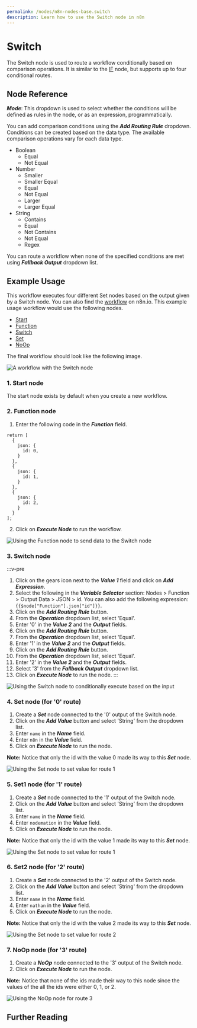 ```yaml
---
permalink: /nodes/n8n-nodes-base.switch
description: Learn how to use the Switch node in n8n
---
```


# Switch

The Switch node is used to route a workflow conditionally based on comparison operations. It is similar to the [IF](../../core-nodes/If/README.md) node, but supports up to four conditional routes.

## Node Reference

***Mode***: This dropdown is used to select whether the conditions will be defined as rules in the node, or as an expression, programmatically.

You can add comparison conditions using the ***Add Routing Rule*** dropdown. Conditions can be created based on the data type. The available comparison operations vary for each data type.

- Boolean
	- Equal
	- Not Equal
- Number
	- Smaller
	- Smaller Equal
	- Equal
	- Not Equal
	- Larger
	- Larger Equal
- String
	- Contains
	- Equal
	- Not Contains
	- Not Equal
	- Regex

You can route a workflow when none of the specified conditions are met using ***Fallback Output*** dropdown list.


## Example Usage

This workflow executes four different Set nodes based on the output given by a Switch node. You can also find the [workflow](https://n8n.io/workflows/688) on n8n.io. This example usage workflow would use the following nodes.
- [Start](../../core-nodes/Start/README.md)
- [Function](../../core-nodes/Function/README.md)
- [Switch]()
- [Set](../../core-nodes/Set/README.md)
- [NoOp](../../core-nodes/NoOperationDoNothing/README.md)


The final workflow should look like the following image.

![A workflow with the Switch node](REDACTED)

### 1. Start node

The start node exists by default when you create a new workflow.


### 2. Function node

1. Enter the following code in the ***Function*** field.
```
return [
  {
    json: {
      id: 0,
    }
  },
  {
    json: {
      id: 1,
    }
  },
  {
    json: {
      id: 2,
    }
  }
];
```
2. Click on ***Execute Node*** to run the workflow.

![Using the Function node to send data to the Switch node](REDACTED)


### 3. Switch node

:::v-pre
1. Click on the gears icon next to the ***Value 1*** field and click on ***Add Expression***.
2. Select the following in the ***Variable Selector*** section: Nodes > Function > Output Data > JSON > id. You can also add the following expression: `{{$node["Function"].json["id"]}}`.
3. Click on the ***Add Routing Rule*** button.
4. From the ***Operation*** dropdown list, select 'Equal'.
5. Enter '0' in the ***Value 2*** and the ***Output*** fields.
6. Click on the ***Add Routing Rule*** button.
7. From the ***Operation*** dropdown list, select 'Equal'.
8. Enter '1' in the ***Value 2*** and the ***Output*** fields.
9. Click on the ***Add Routing Rule*** button.
10. From the ***Operation*** dropdown list, select 'Equal'.
11. Enter '2' in the ***Value 2*** and the ***Output*** fields.
12. Select '3' from the ***Fallback Output*** dropdown list.
13. Click on ***Execute Node*** to run the node.
:::

![Using the Switch node to conditionally execute based on the input](REDACTED)


### 4. Set node (for '0' route)

1. Create a ***Set*** node connected to the '0' output of the Switch node.
2. Click on the ***Add Value*** button and select 'String' from the dropdown list.
3. Enter `name` in the ***Name*** field.
4. Enter `n8n` in the ***Value*** field.
5. Click on ***Execute Node*** to run the node.

**Note:** Notice that only the id with the value 0 made its way to this ***Set*** node.

![Using the Set node to set value for route 1](REDACTED)


### 5. Set1 node (for '1' route)

1. Create a ***Set*** node connected to the '1' output of the Switch node.
2. Click on the ***Add Value*** button and select 'String' from the dropdown list.
3. Enter `name` in the ***Name*** field.
4. Enter `nodemation` in the ***Value*** field.
5. Click on ***Execute Node*** to run the node.

**Note:** Notice that only the id with the value 1 made its way to this ***Set*** node.

![Using the Set node to set value for route 1](REDACTED)

### 6. Set2 node (for '2' route)

1. Create a ***Set*** node connected to the '2' output of the Switch node.
2. Click on the ***Add Value*** button and select 'String' from the dropdown list.
3. Enter `name` in the ***Name*** field.
4. Enter `nathan` in the ***Value*** field.
5. Click on ***Execute Node*** to run the node.

**Note:** Notice that only the id with the value 2 made its way to this ***Set*** node.

![Using the Set node to set value for route 2](REDACTED)

### 7. NoOp node (for '3' route)

1. Create a ***NoOp*** node connected to the '3' output of the Switch node.
2. Click on ***Execute Node*** to run the node.

**Note:** Notice that none of the ids made their way to this node since the values of the all the ids were either 0, 1, or 2.

![Using the NoOp node for route 3](REDACTED)

## Further Reading

<FurtherReadingBlog />
